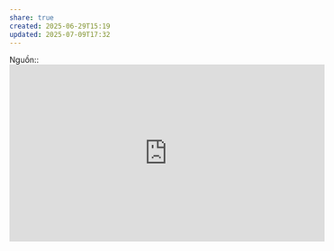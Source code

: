 ```yaml
---
share: true
created: 2025-06-29T15:19
updated: 2025-07-09T17:32
---
```

Nguồn::  <iframe width="560" height="315" src="https://www.youtube.com/embed/EHH281BJUg0?si=YOGoNr3XLLTTPOOw" title="YouTube video player" frameborder="0" allow="accelerometer; autoplay; clipboard-write; encrypted-media; gyroscope; picture-in-picture; web-share" referrerpolicy="strict-origin-when-cross-origin" allowfullscreen></iframe>
